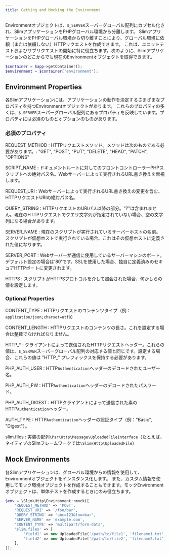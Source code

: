 ```yaml
---
title: Getting and Mocking the Environment
---
```


Environmentオブジェクトは、`$_SERVER`スーパーグローバル配列にカプセル化され、SlimアプリケーションをPHPグローバル環境から分離します。
SlimアプリケーションをPHPグローバル環境から切り離すことにより、グローバル環境に依頼（または依頼しない）HTTPリクエストを作成できます。
これは、ユニットテストおよびサブリクエストの開始に特に役立ちます。次のように、Slimアプリケーションのどこからでも現在のEnvironmentオブジェクトを取得できます。

```php
$container = $app->getContainer();
$environment = $container['environment'];
```

## Environment Properties

各Slimアプリケーションには、アプリケーションの動作を決定するさまざまなプロパティを持つEnvironmentオブジェクトがあります。
これらのプロパティの多くは、`$_SERVER`スーパーグローバル配列にあるプロパティを反映しています。プロパティには必須のものとオプションのものがあります。

### 必須のプロパティ

REQUEST_METHOD
:   HTTPリクエストメソッド。メソッドは次のものである必要があります。: "GET", "POST", "PUT", "DELETE", "HEAD", "PATCH", "OPTIONS"

SCRIPT_NAME
:   ドキュメントルートに対してのフロントコントローラーPHPスクリプトへの絶対パス名。Webサーバーによって実行されるURL書き換えを無視します。

REQUEST_URI
:   Webサーバーによって実行されるURL書き換えの変更を含む、HTTPリクエストURIの絶対パス名。

QUERY_STRING
:   HTTPリクエストのURIパス以降の部分。"?"は含まれません。現在のHTTPリクエストでクエリ文字列が指定されていない場合、空の文字列になる場合があります。

SERVER_NAME
:   現在のスクリプトが実行されているサーバーホストの名前。スクリプトが仮想ホストで実行されている場合、これはその仮想ホストに定義された値になります。

SERVER_PORT
:   Webサーバーが通信に使用しているサーバーマシンのポート。デフォルト設定の場合は'80'です。SSLを使用した場合、独自に定義済みのセキュアHTTPポートに変更されます。

HTTPS
:   スクリプトがHTTPSプロトコルを介して照会された場合、何かしらの値を設定します。

### Optional Properties

CONTENT_TYPE
:   HTTPリクエストのコンテンツタイプ（例：`application/json;charset=utf8`）

CONTENT_LENGTH
:   HTTPリクエストのコンテンツの長さ。これを設定する場合は整数でなければなりません。

HTTP_*
:   クライアントによって送信されたHTTPリクエストヘッダー。これらの値は、`$_SERVER`スーパーグローバル配列の対応する値と同じです。設定する場合、これらの値は "HTTP_" プレフィックスを保持する必要があります。

PHP_AUTH_USER
:   HTTP`Authentication`ヘッダーのデコードされたユーザー名。

PHP_AUTH_PW
:   HTTP`Authentication`ヘッダーのデコードされたパスワード。

PHP_AUTH_DIGEST
:   HTTPクライアントによって送信された素のHTTP`Authentication`ヘッダー。

AUTH_TYPE
:   HTTP`Authentication`ヘッダーの認証タイプ（例："Basic", "Digest"）。

slim.files
:   実装の配列`\Psr\Http\Message\UploadedFileInterface`（たとえば、ネイティブのSlimフレームワークでは`\Slim\Http\UploadedFile`）

## Mock Environments

各Slimアプリケーションは、グローバル環境からの情報を使用して、Environmentオブジェクトをインスタンス化します。
また、カスタム情報を使用してモック環境オブジェクトを作成することもできます。モックEnvironmentオブジェクトは、単体テストを作成するときにのみ役立ちます。

```php
$env = \Slim\Http\Environment::mock([
    'REQUEST_METHOD' => 'POST',
    'REQUEST_URI' => '/foo/bar',
    'QUERY_STRING' => 'abc=123&foo=bar',
    'SERVER_NAME' => 'example.com',
    'CONTENT_TYPE' => 'multipart/form-data',
    'slim.files' => [
        'field1' => new UploadedFile('/path/to/file1', 'filename1.txt', 'text/plain', filesize('/path/to/file1')),
        'field2' => new UploadedFile('/path/to/file2', 'filename2.txt', 'text/plain', filesize('/path/to/file2')),
    ],
]);
```
